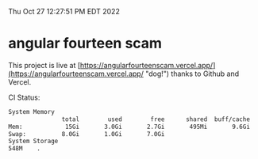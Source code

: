 Thu Oct 27 12:27:51 PM EDT 2022

# angular fourteen scam


This project is live at [https://angularfourteenscam.vercel.app/](https://angularfourteenscam.vercel.app/ "dog!") thanks to Github and Vercel.

CI Status: 

```bash
System Memory
               total        used        free      shared  buff/cache   available
Mem:            15Gi       3.0Gi       2.7Gi       495Mi       9.6Gi        11Gi
Swap:          8.0Gi       1.0Gi       7.0Gi
System Storage
548M	.
